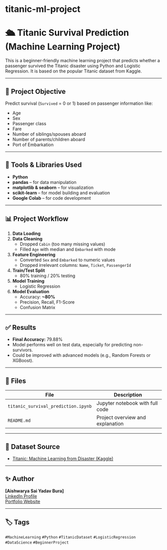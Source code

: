 # titanic-ml-project
# 🛳️ Titanic Survival Prediction (Machine Learning Project)

This is a beginner-friendly machine learning project that predicts whether a passenger survived the Titanic disaster using Python and Logistic Regression. It is based on the popular Titanic dataset from Kaggle.

---

## 📌 Project Objective

Predict survival (`Survived` = 0 or 1) based on passenger information like:
- Age
- Sex
- Passenger class
- Fare
- Number of siblings/spouses aboard
- Number of parents/children aboard
- Port of Embarkation

---

## 🔧 Tools & Libraries Used

- **Python**
- **pandas** – for data manipulation
- **matplotlib & seaborn** – for visualization
- **scikit-learn** – for model building and evaluation
- **Google Colab** – for code development

---

## 📊 Project Workflow

1. **Data Loading**
2. **Data Cleaning**
   - Dropped `Cabin` (too many missing values)
   - Filled `Age` with median and `Embarked` with mode
3. **Feature Engineering**
   - Converted `Sex` and `Embarked` to numeric values
   - Dropped irrelevant columns: `Name`, `Ticket`, `PassengerId`
4. **Train/Test Split**
   - 80% training / 20% testing
5. **Model Training**
   - Logistic Regression
6. **Model Evaluation**
   - Accuracy: **~80%**
   - Precision, Recall, F1-Score
   - Confusion Matrix

---

## ✅ Results

- **Final Accuracy:** 79.88%
- Model performs well on test data, especially for predicting non-survivors.
- Could be improved with advanced models (e.g., Random Forests or XGBoost).

---

## 📁 Files

| File                                | Description                             |
|-------------------------------------|-----------------------------------------|
| `titanic_survival_prediction.ipynb` | Jupyter notebook with full code         |
| `README.md`                         | Project overview and explanation        |

---

## 🔗 Dataset Source

- [Titanic: Machine Learning from Disaster (Kaggle)](https://www.kaggle.com/c/titanic)

---

## ✨ Author

**[Aishwarya Sai Yadav Bura]**  
[LinkedIn Profile](https://www.linkedin.com/in/-aishwaryasaibura/)  
[Portfolio Website](https://aishwaryasai04.github.io/aishwaryasai.github.io/index.html)

---

## 🏷️ Tags

`#MachineLearning` `#Python` `#TitanicDataset` `#LogisticRegression` `#DataScience` `#BeginnerProject`
